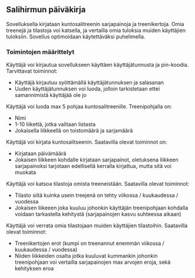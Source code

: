 ## Salihirmun päiväkirja
Sovelluksella kirjataan kuntosalitreenin sarjapainoja ja treenikertoja. Omia treenejä ja tilastoja voi katsella, ja vertailla omia tuloksia muiden käyttäjien tuloksiin. Sovellus optimoidaan käytettäväksi puhelimella.

### Toimintojen määrittelyt

Käyttäjä voi kirjautua sovellukseen käyttäen käyttäjätunnusta ja pin-koodia. Tarvittavat toiminnot:
- Käyttäjä kirjautuu syöttämällä käyttäjätunnuksen ja salasanan
- Uuden käyttäjätunnuksen voi luoda, jolloin tarkistetaan ettei samannimistä käyttäjää ole jo

Käyttäjä voi luoda max 5 pohjaa kuntosalitreenille. Treenipohjalla on:
- Nimi
- 1-10 liikettä, jotka valitaan listasta
- Jokaisella liikkeellä on toistomäärä ja sarjamäärä

Käyttäjä voi kirjata kuntosalitseenin. Saatavilla olevat toiminnot on:
- Kirjataan päivämäärä
- Jokaisen liikkeen kohdalle kirjataan sarjapainot, oletuksena liikkeen sarjapainoksi tarjotaan edellisellä kerralla kirjattua, mutta sitä voi muokata

Käyttäjä voi katsoa tilastoja omista treeneistään. Saatavilla olevat toiminnot:
- Tilasto siitä kuinka usein treejenä on tehty viikossa / kuukaudessa / vuodessa
- Jokaisen liikeeen joka kuuluu johonkin käyttäjän treenipohjaan kohdalla voidaan tarkastella kehitystä (sarjapainojen kasvu suhteessa aikaan)

Käyttäjä voi verrata omia tilastojaan muiden käyttäjien tilastoihin. Saatavilla olevat toiminnot:
- Treenikertojen erot (kumpi on treenannut enemmän viikossa / kuukaudessa / vuodessa)
- Niiden liikkeiden osalta jotka kuuluvat kummankin johonkin treenipohjaan voi vertailla sarjapainojen max arvojen eroja, sekä kehityksen eroa
